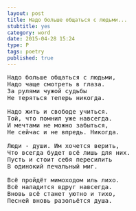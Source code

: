 ```yaml
---
layout: post
title: Надо больше общаться с людьми...
stubtitle: yes
category: word
date: 2015-04-28 15:24
type: P
tags: poetry
published: true
---
```


<pre>
Надо больше общаться с людьми,
Надо чаще смотреть в глаза.
За рулями чужой судьбы
Не теряться теперь никогда.

Надо жить и свободе учиться.
Той, что помнил уже навсегда.
И мечтами не можно забыться,
Не сейчас и не впредь. Никогда.

Люди - души. Им хочется верить,
Что всегда будет всё лишь для них.
Пусть и стоит себя пересилить
В одинокий печальный миг.

Всё пройдёт мимоходом иль лихо.
Всё наладится вдруг навсегда.
Вновь всё станет уютно и тихо,
Песней вновь разольётся душа.
</pre>
